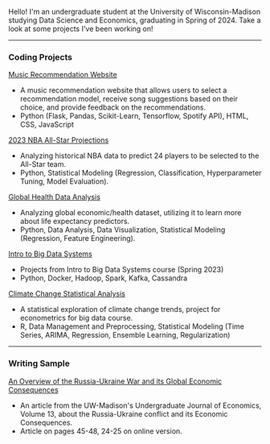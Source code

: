 Hello! I'm an undergraduate student at the University of Wisconsin-Madison studying Data Science and Economics, graduating in Spring of 2024. Take a look at some projects I've been working on!

---
### Coding Projects

[Music Recommendation Website](https://github.com/bencoleman24/Music-Recommendation-Website/tree/main)

- A music recommendation website that allows users to select a recommendation model, receive song suggestions based on their choice, and provide feedback on the recommendations.
- Python (Flask, Pandas, Scikit-Learn, Tensorflow, Spotify API), HTML, CSS, JavaScript
  
[2023 NBA All-Star Projections](https://nbviewer.org/github/bencoleman24/2023-NBA-All-Star-Projections/blob/main/NBA%20All-Star%20Projections.ipynb/)

- Analyzing historical NBA data to predict 24 players to be selected to the All-Star team.
- Python, Statistical Modeling (Regression, Classification, Hyperparameter Tuning, Model Evaluation).


[Global Health Data Analysis](https://nbviewer.org/github/bencoleman24/Global-Health-Data-Analysis/blob/main/Global%20Health%20Data%20Analysis.ipynb/)

- Analyzing global economic/health dataset, utilizing it to learn more about life expectancy predictors.
- Python, Data Analysis, Data Visualization, Statistical Modeling (Regression, Feature Engineering).

[Intro to Big Data Systems](https://github.com/bencoleman24/Intro-to-Big-Data-Systems)

- Projects from Intro to Big Data Systems course (Spring 2023)
- Python, Docker, Hadoop, Spark, Kafka, Cassandra

[Climate Change Statistical Analysis](https://github.com/bencoleman24/Climate-Change-Statistical-Analysis)

- A statistical exploration of climate change trends, project for econometrics for big data course.
- R, Data Management and Preprocessing, Statistical Modeling (Time Series, ARIMA, Regression, Ensemble Learning, Regularization)

---
### Writing Sample

[An Overview of the Russia-Ukraine War and its Global Economic Consequences](https://issuu.com/uwequilibrium.com/docs/eq_volume_13_spread_)

- An article from the UW-Madison's Undergraduate Journal of Economics, Volume 13, about the Russia-Ukraine conflict and its Economic Consequences.
- Article on pages 45-48, 24-25 on online version.
